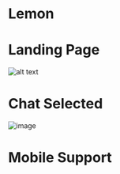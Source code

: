 # Lemon


# Landing Page
![alt text](https://user-images.githubusercontent.com/76745298/211151387-191bfe40-3e55-4358-a75e-ccea56a19e2d.png)

# Chat Selected
![image](https://user-images.githubusercontent.com/76745298/211151453-cae50c9f-11c5-4a58-9a5e-f9da9e387c9d.png)


# Mobile Support 
